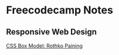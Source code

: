 # Freecodecamp Notes

## Responsive Web Design
[CSS Box Model: Rothko Paining](https://raw.githack.com/codem1ner/fcc-notes/main/responsive-web-design/box-model-rothko-painting/index.html)